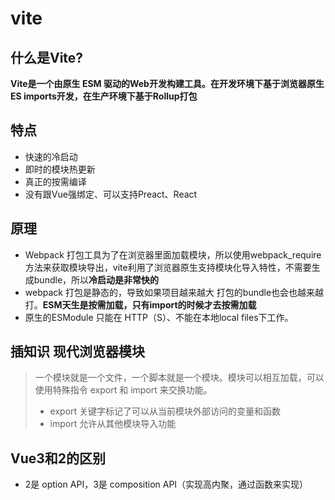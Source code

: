 # vite


## 什么是Vite?

**Vite是一个由原生 ESM 驱动的Web开发构建工具。在开发环境下基于浏览器原生ES imports开发，在生产环境下基于Rollup打包**

## 特点

* 快速的冷启动
* 即时的模块热更新
* 真正的按需编译
* 没有跟Vue强绑定、可以支持Preact、React

## 原理

* Webpack 打包工具为了在浏览器里面加载模块，所以使用webpack_require方法来获取模块导出，vite利用了浏览器原生支持模块化导入特性，不需要生成bundle，所以**冷启动是非常快的**
* webpack 打包是静态的，导致如果项目越来越大 打包的bundle也会也越来越打。**ESM天生是按需加载，只有import的时候才去按需加载**
* 原生的ESModule 只能在 HTTP（S）、不能在本地local files下工作。



## 插知识 现代浏览器模块

>一个模块就是一个文件，一个脚本就是一个模块。模块可以相互加载，可以使用特殊指令 export 和 import 来交换功能。
>
>* export 关键字标记了可以从当前模块外部访问的变量和函数
>* import 允许从其他模块导入功能



## Vue3和2的区别

* 2是 option API，3是 composition API（实现高内聚，通过函数来实现）



























